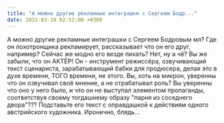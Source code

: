 ```yaml
---
title: "А можно другие рекламные интеграшки с Сергеем Бодр..."
date: 2022-03-10 02:52:00 +0300
---
```


А можно другие рекламные интеграшки с Сергеем Бодровым мл? Где он лохотронщика рекламирует, рассказывает что он его друг, например? Сейчас же модно его везде пихать? Нет, ну а чё? Вы же забыли, что он АКТЁР! Он - инструмент режиссёра, озвучивающий текст сценариста, зарабатывающий бабки для продюсера, делая это в духе времени, ТОГО времени, не этого. Вы, хоть на микрон, уверенны что он озвучивал своё мнение, а не отрабатывал роль? Вы уверенны что оно у него было, и что он не выступал элементом пропаганды, соответствуя своему тогдашнему образу "парня из соседнего двора"???
Подставьте его текст с оправдашкой к действиям одного австрийского художника. Иронично, блядь...

